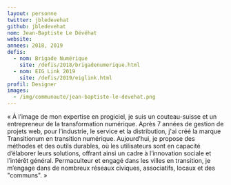 ```yaml
---
layout: personne
twitter: jbledevehat
github: jbledevehat
nom: Jean-Baptiste Le Dévéhat
website:
annees: 2018, 2019
defis:
  - nom: Brigade Numérique
    site: /defis/2018/brigadenumerique.html
  - nom: EIG Link 2019
    site: /defis/2019/eiglink.html
profil: Designer
images:
  - /img/communaute/jean-baptiste-le-devehat.png
---
```


« À l’image de mon expertise en progiciel, je suis un
couteau-suisse et un entrepreneur de la transformation
numérique. Après 7 années de gestion de projets web, pour l’industrie,
le service et la distribution, j'ai créé la marque
Transitionum en transition numérique. Aujourd’hui, je propose des
méthodes et des outils durables, où les utilisateurs sont en capacité
d’élaborer leurs solutions, offrant ainsi un cadre à l’innovation
sociale et l’intérêt général. Permaculteur et engagé dans les villes
en transition, je m’engage dans de nombreux réseaux
civiques, associatifs, locaux et des "communs". »
